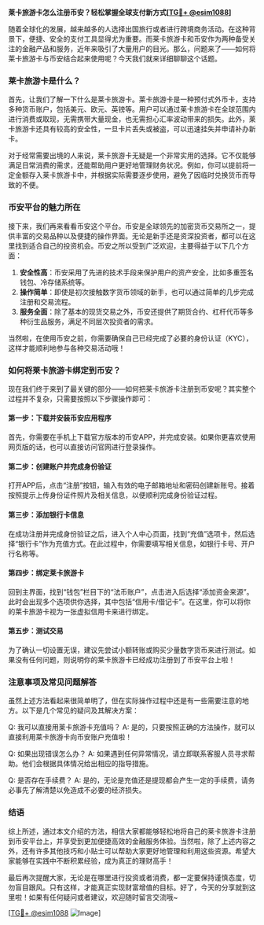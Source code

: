 **莱卡旅游卡怎么注册币安？轻松掌握全球支付新方式[[TG💪+ @esim1088](https://t.me/s/esim1088)]**

随着全球化的发展，越来越多的人选择出国旅行或者进行跨境商务活动。在这种背景下，便捷、安全的支付工具显得尤为重要。而莱卡旅游卡和币安作为两种备受关注的金融产品和服务，近年来吸引了大量用户的目光。那么，问题来了——如何将莱卡旅游卡与币安结合起来使用呢？今天我们就来详细聊聊这个话题。

### 莱卡旅游卡是什么？

首先，让我们了解一下什么是莱卡旅游卡。莱卡旅游卡是一种预付式外币卡，支持多种货币账户，包括美元、欧元、英镑等。用户可以通过莱卡旅游卡在全球范围内进行消费或取现，无需携带大量现金，也无需担心汇率波动带来的损失。此外，莱卡旅游卡还具有较高的安全性，一旦卡片丢失或被盗，可以迅速挂失并申请补办新卡。

对于经常需要出境的人来说，莱卡旅游卡无疑是一个非常实用的选择。它不仅能够满足日常消费的需求，还能帮助用户更好地管理财务状况。例如，你可以提前将一定金额存入莱卡旅游卡中，并根据实际需要逐步使用，避免了因临时兑换货币而导致的不便。

### 币安平台的魅力所在

接下来，我们再来看看币安这个平台。币安是全球领先的加密货币交易所之一，提供丰富的交易品种以及便捷的操作界面。无论是新手还是资深投资者，都可以在这里找到适合自己的投资机会。币安之所以受到广泛欢迎，主要得益于以下几个方面：

1. **安全性高**：币安采用了先进的技术手段来保护用户的资产安全，比如多重签名钱包、冷存储系统等。
2. **操作简单**：即使是初次接触数字货币领域的新手，也可以通过简单的几步完成注册和交易流程。
3. **服务全面**：除了基本的现货交易之外，币安还提供了期货合约、杠杆代币等多种衍生品服务，满足不同层次投资者的需求。

当然啦，在使用币安之前，你需要确保自己已经完成了必要的身份认证（KYC），这样才能顺利地参与各种交易活动哦！

### 如何将莱卡旅游卡绑定到币安？

现在我们终于来到了最关键的部分——如何把莱卡旅游卡注册到币安呢？其实整个过程并不复杂，只需要按照以下步骤操作即可：

#### 第一步：下载并安装币安应用程序
首先，你需要在手机上下载官方版本的币安APP，并完成安装。如果你更喜欢使用网页版的话，也可以直接访问官网进行登录操作。

#### 第二步：创建账户并完成身份验证
打开APP后，点击“注册”按钮，输入有效的电子邮箱地址和密码创建新账号。接着按照提示上传身份证件照片及相关信息，以便顺利完成身份验证过程。

#### 第三步：添加银行卡信息
在成功注册并完成身份验证之后，进入个人中心页面，找到“充值”选项卡，然后选择“银行卡”作为充值方式。在此过程中，你需要填写相关信息，如银行卡号、开户行名称等。

#### 第四步：绑定莱卡旅游卡
回到主界面，找到“钱包”栏目下的“法币账户”，点击进入后选择“添加资金来源”。此时会出现多个选项供你选择，其中包括“信用卡/借记卡”。在这里，你可以将你的莱卡旅游卡视为一张虚拟信用卡来进行绑定。

#### 第五步：测试交易
为了确认一切设置无误，建议先尝试小额转账或购买少量数字货币来进行测试。如果没有任何问题，则说明你的莱卡旅游卡已经成功注册到了币安平台上啦！

### 注意事项及常见问题解答

虽然上述方法看起来很简单明了，但在实际操作过程中还是有一些需要注意的地方。以下是几个常见的疑问及其解决方案：

Q: 我可以直接用莱卡旅游卡充值吗？
A: 是的，只要按照正确的方法操作，就可以直接利用莱卡旅游卡向币安账户充值啦！

Q: 如果出现错误怎么办？
A: 如果遇到任何异常情况，请立即联系客服人员寻求帮助。他们会根据具体情况给出相应的指导措施。

Q: 是否存在手续费？
A: 是的，无论是充值还是提现都会产生一定的手续费，请务必事先了解清楚以免造成不必要的经济损失。

### 结语

综上所述，通过本文介绍的方法，相信大家都能够轻松地将自己的莱卡旅游卡注册到币安平台上，并享受到更加便捷高效的金融服务体验。当然啦，除了上述内容之外，还有许多其他技巧和小贴士可以帮助大家更好地管理和利用这些资源。希望大家能够在实践中不断积累经验，成为真正的理财高手！

最后再次提醒大家，无论是在哪里进行投资或者消费，都一定要保持谨慎态度，切勿盲目跟风。只有这样，才能真正实现财富增值的目标。好了，今天的分享就到这里啦！如果有任何疑问或者建议，欢迎随时留言交流哦~

[[TG💪+ @esim1088](https://t.me/s/esim1088) ![Image](https://i.postimg.cc/4NQfJmqS/Snipaste-2025-05-13-00-14-12.png)]